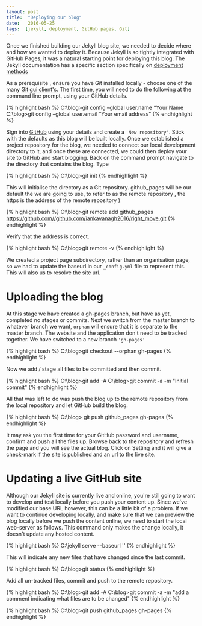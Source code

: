 ```yaml
---
layout: post
title:  "Deploying our blog"
date:   2016-05-25
tags:  [jekyll, deployment, GitHub pages, Git]
---
```

Once we finished building our Jekyll blog site, we needed to decide where and how we wanted to deploy it.
Because Jekyll is so tightly integrated with GitHub Pages, it was a natural starting point for deploying this blog.
The Jekyll documentation has a specific section specifically on [deployment methods](http://jekyllrb.com/docs/deployment-methods/ "deployment methods")

As a prerequisite , ensure you have Git installed locally - choose one of the many [Git gui client's](https://git-scm.com/downloads/guis).
The first time, you will need to do the following at the command line prompt, using your GitHub details.

{% highlight bash %}
C:\blog>git config –global user.name “Your Name
C:\blog>git config –global user.email “Your email address”
{% endhighlight %}

Sign into [GitHub](https://github.com/) using your details and create a `'New repository'`.
Stick with the defaults as this blog will be built locally.
Once we established a project repository for the blog, we needed to connect our local development directory to it,
and once these are connected, we could then deploy your site to GitHub and start blogging.
Back on the command prompt navigate to the directory that contains the blog. Type

{% highlight bash %}
C:\blog>git init
{% endhighlight %}

This will initialise the directory as a Git repository.
github_pages will be our default the we are going to use, to refer to as the remote repository , the https is the address of the remote repository )

{% highlight bash %}
C:\blog>git remote add github_pages https://github.com//github.com/iankavanagh2016/right_move.git
{% endhighlight %}

Verify that the address is correct.

{% highlight bash %}
C:\blog>git remote -v
{% endhighlight %}

We created a project page subdirectory, rather than an organisation page,  so we had to update the baseurl in our `_config.yml` file to represent this.
This will also us to resolve the site url.


# Uploading the  blog

At this stage we have created a gh-pages branch, but have as yet, completed no stages or commits. Next we switch from the master branch to
whatever branch we want, `orphan` will ensure that it is separate to the master branch.
The website and the application don't need to be tracked together. We have switched to a new branch `'gh-pages'`

{% highlight bash %}
C:\blog>git checkout --orphan gh-pages
{% endhighlight %}

Now we add / stage all files to be committed and then commit.

{% highlight bash %}
C:\blog>git add -A
C:\blog>git commit -a -m "Initial commit"
{% endhighlight %}

All that was left to do was push the blog up to the remote repository from the local repository and let GitHub build the blog.

{% highlight bash %}
C:\blog> git push github_pages gh-pages
{% endhighlight %}

It may ask you the first time for your GitHub password and username, confirm and push all the files up.
Browse back to the repository and refresh the page and you will see the actual blog.
Click on Setting and it will give a check-mark if the site is published and an url to the live site.

# Updating a live GitHub site

Although our Jekyll site is currently live and online, you're still going to want to develop and test locally before you push your content up.
Since we've modified our base URL however, this can be a little bit of a problem.
If we want to continue developing locally, and make sure that we can preview the blog locally before we push the content online,
we need to start the local web-server as follows. This command only makes the change locally, it doesn't update any hosted content.

{% highlight bash %}
C:\jekyll serve --baseurl ''
{% endhighlight %}

This will indicate any new files that have changed since the last commit.

{% highlight bash %}
C:\blog>git status
{% endhighlight %}

Add all un-tracked files, commit and push to the remote repository.

{% highlight bash %}
C:\blog>git add -A
C:\blog>git commit -a -m "add a comment indicating what files are to be changed"
{% endhighlight %}


{% highlight bash %}
C:\blog>git push github_pages gh-pages
{% endhighlight %}